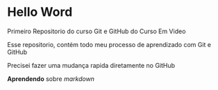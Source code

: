 # Hello Word
Primeiro Repositorio do curso Git e GitHub do Curso Em Video

Esse repositorio, contém todo meu processo de aprendizado com Git e GitHub

Precisei fazer uma mudança rapida diretamente no GitHub

**Aprendendo** sobre *markdown*

